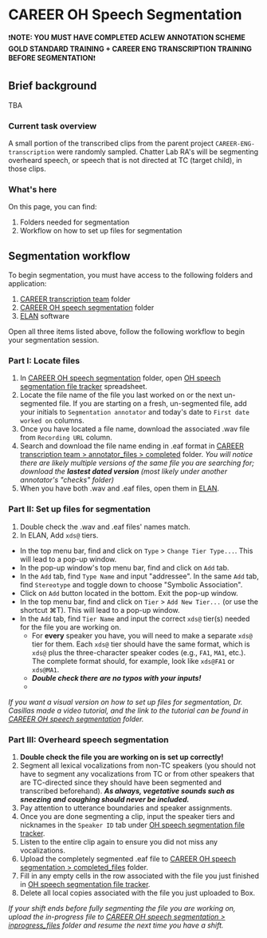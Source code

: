 # CAREER OH Speech Segmentation

❗**NOTE: YOU MUST HAVE COMPLETED ACLEW ANNOTATION SCHEME GOLD STANDARD TRAINING + CAREER ENG TRANSCRIPTION TRAINING BEFORE SEGMENTATION**❗

## Brief background

TBA

### Current task overview

A small portion of the transcribed clips from the parent project `CAREER-ENG-transcription` were randomly sampled. Chatter Lab RA's will be segmenting overheard speech, or speech that is not directed at TC (target child), in those clips.

### What's here

On this page, you can find:

1. Folders needed for segmentation
2. Workflow on how to set up files for segmentation

## Segmentation workflow

To begin segmentation, you must have access to the following folders and application:

1. [CAREER transcription team](https://uchicago.app.box.com/folder/198109383319) folder
2. [CAREER OH speech segmentation](https://uchicago.app.box.com/folder/346086493250) folder
3. [ELAN](https://archive.mpi.nl/tla/elan/download) software

Open all three items listed above, follow the following workflow to begin your segmentation session.

### Part I: Locate files

1. In [CAREER OH speech segmentation](https://uchicago.app.box.com/folder/346086493250) folder, open [OH speech segmentation file tracker](https://uchicago.app.box.com/file/2017072696161) spreadsheet.
2. Locate the file name of the file you last worked on or the next un-segmented file. If you are starting on a fresh, un-segmented file, add your initials to `Segmentation annotator` and today's date to `First date worked on` columns.
3. Once you have located a file name, download the associated .wav file from `Recording URL` column.
4. Search and download the file name ending in .eaf format in [CAREER transcription team > annotator_files > completed](https://uchicago.app.box.com/folder/199422689005) folder. *You will notice there are likely multiple versions of the same file you are searching for; download the ***lastest dated version*** (most likely under another annotator's "checks" folder)*
5. When you have both .wav and .eaf files, open them in [ELAN](https://archive.mpi.nl/tla/elan/download).

### Part II: Set up files for segmentation

1. Double check the .wav and .eaf files' names match.
2. In ELAN, Add `xds@` tiers.
  - In the top menu bar, find and click on `Type` > `Change Tier Type...`. This will lead to a pop-up window.
  - In the pop-up window's top menu bar, find and click on `Add` tab.
  - In the `Add` tab, find `Type Name` and input "addressee". In the same `Add` tab, find `Stereotype` and toggle down to choose "Symbolic Association".
  - Click on `Add` button located in the bottom. Exit the pop-up window.
  - In the top menu bar, find and click on `Tier` > `Add New Tier...` (or use the shortcut ⌘T). This will lead to a pop-up window.
  - In the `Add` tab, find `Tier Name` and input the correct `xds@` tier(s) needed for the file you are working on.
    - For **every** speaker you have, you will need to make a separate `xds@` tier for them. Each `xds@` tier should have the same format, which is `xds@` plus the three-character speaker codes (e.g., `FA1`, `MA1`, etc.). The complete format should, for example, look like `xds@FA1` or `xds@MA1`.
    - ***Double check there are no typos with your inputs!***
    - 


*If you want a visual version on how to set up files for segmentation, Dr. Casillas made a video tutorial, and the link to the tutorial can be found in [CAREER OH speech segmentation](https://uchicago.app.box.com/folder/346086493250) folder.*

### Part III: Overheard speech segmentation

1. **Double check the file you are working on is set up correctly!**
2. Segment all lexical vocalizations from non-TC speakers (you should not have to segment any vocalizations from TC or from other speakers that are TC-directed since they should have been segmented and transcribed beforehand).  ***As always, vegetative sounds such as sneezing and coughing should never be included.***
3. Pay attention to utterance boundaries and speaker assignments.
4. Once you are done segmenting a clip, input the speaker tiers and nicknames in the `Speaker ID` tab under [OH speech segmentation file tracker](https://uchicago.app.box.com/file/2017072696161).
5. Listen to the entire clip again to ensure you did not miss any vocalizations.
6. Upload the completely segmented .eaf file to [CAREER OH speech segmentation > completed_files](https://uchicago.app.box.com/folder/347024015997) folder.
7. Fill in any empty cells in the row associated with the file you just finished in [OH speech segmentation file tracker](https://uchicago.app.box.com/file/2017072696161).
8. Delete all local copies associated with the file you just uploaded to Box.

*If your shift ends before fully segmenting the file you are working on, upload the in-progress file to [CAREER OH speech segmentation > inprogress_files](https://uchicago.app.box.com/folder/347025323995) folder and resume the next time you have a shift.*
